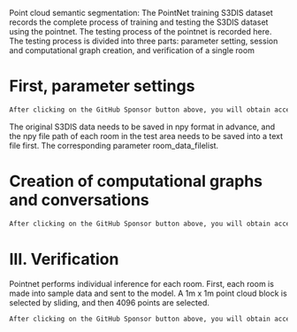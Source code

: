 Point cloud semantic segmentation: The PointNet training S3DIS dataset records the complete process of training and testing the S3DIS dataset using the pointnet. The testing process of the pointnet is recorded here. The testing process is divided into three parts: parameter setting, session and computational graph creation, and verification of a single room 

#  First, parameter settings 

  ```python  
After clicking on the GitHub Sponsor button above, you will obtain access permissions to my private code repository ( https://github.com/slowlon/my_code_bar ) to view this blog code. By searching the code number of this blog, you can find the code you need, code number is: 2024020309573794935
  ```  
 The original S3DIS data needs to be saved in npy format in advance, and the npy file path of each room in the test area needs to be saved into a text file first. The corresponding parameter room_data_filelist. 

#  Creation of computational graphs and conversations 

  ```python  
After clicking on the GitHub Sponsor button above, you will obtain access permissions to my private code repository ( https://github.com/slowlon/my_code_bar ) to view this blog code. By searching the code number of this blog, you can find the code you need, code number is: 2024020309573794935
  ```  
#  III. Verification 

 Pointnet performs individual inference for each room. First, each room is made into sample data and sent to the model. A 1m x 1m point cloud block is selected by sliding, and then 4096 points are selected. 

  ```python  
After clicking on the GitHub Sponsor button above, you will obtain access permissions to my private code repository ( https://github.com/slowlon/my_code_bar ) to view this blog code. By searching the code number of this blog, you can find the code you need, code number is: 2024020309573794935
  ```  
